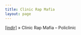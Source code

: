 ```yaml
---
title: Clinic Rap Mafia
layout: page
---
```


<a href="https://cloud.mail.ru/public/a682a944e9f0/Clinic%20Rap%20Mafia%20-%20Policlinic" target="_blank">[indir]</a>  »  Clinic Rap Mafia &#8211; Policlinic